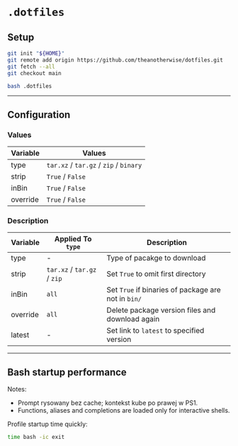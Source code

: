 # `.dotfiles`

## Setup

```bash
git init "${HOME}"
git remote add origin https://github.com/theanotherwise/dotfiles.git
git fetch --all
git checkout main

bash .dotfiles
```

----

## Configuration

### Values

| Variable 	 | Values                                          	 |
|------------|---------------------------------------------------|
| type     	 | `tar.xz` / `tar.gz` / `zip` / `binary`          	 |
| strip    	 | `True` / `False`                                	 |
| inBin    	 | `True` / `False`                                	 |
| override 	 | `True` / `False` 	                                |

### Description

| Variable 	 | Applied To `type`           	 | Description                                            	 |
|------------|-------------------------------|----------------------------------------------------------|
| type     	 | -	                            | Type of pacakge to download	                             |
| strip    	 | `tar.xz` / `tar.gz` / `zip` 	 | Set `True` to omit first directory  	                    |
| inBin    	 | `all`                       	 | Set `True` if binaries of package are not in `bin/`    	 |
| override 	 | `all`                       	 | Delete package version files and download again        	 |
| latest     | -                             | Set link to `latest` to specified version                |

---

## Bash startup performance

Notes:

- Prompt rysowany bez cache; kontekst kube po prawej w PS1.
- Functions, aliases and completions are loaded only for interactive shells.

Profile startup time quickly:

```bash
time bash -ic exit
```